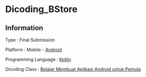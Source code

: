# Dicoding_BStore

## Information
Type                  : Final Submission

Platform              : Mobile - [Android](https://www.android.com/intl/id_id/)

Programming Language  : [Kotlin](https://developer.android.com/kotlin?hl=id)

Dicoding Class        : [ Belajar Membuat Aplikasi Android untuk Pemula](https://www.dicoding.com/academies/51)

